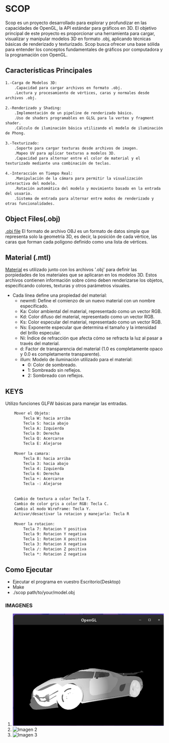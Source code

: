 # SCOP

Scop es un proyecto desarrollado para explorar y profundizar en las capacidades de OpenGL, la API estándar para gráficos en 3D. El objetivo principal de este proyecto es proporcionar una herramienta para cargar, visualizar y manipular modelos 3D en formato .obj, aplicando técnicas básicas de renderizado y texturizado. Scop busca ofrecer una base sólida para entender los conceptos fundamentales de gráficos por computadora y la programación con OpenGL.

## Características Principales
    1.-Carga de Modelos 3D:
        .Capacidad para cargar archivos en formato .obj.
        .Lectura y procesamiento de vértices, caras y normales desde archivos .obj.

    2.-Renderizado y Shading:
        .Implementación de un pipeline de renderizado básico.
        .Uso de shaders programables en GLSL para la vertex y fragment shader.
        .Cálculo de iluminación básica utilizando el modelo de iluminación de Phong.

    3.-Texturizado:
        .Soporte para cargar texturas desde archivos de imagen.
        .Mapeo UV para aplicar texturas a modelos 3D.
        .Capacidad para alternar entre el color de material y el texturizado mediante una combinación de teclas.

    4.-Interacción en Tiempo Real:
        .Manipulación de la cámara para permitir la visualización interactiva del modelo.
        .Rotación automática del modelo y movimiento basado en la entrada del usuario.
        .Sistema de entrada para alternar entre modos de renderizado y otras funcionalidades.

## Object Files(.obj)
[.obj file](https://en.wikipedia.org/wiki/Wavefront_.obj_file) El formato de archivo OBJ es un formato de datos simple que representa solo la geometría 3D, es decir, la posición de cada vértice, las caras que forman cada polígono definido como una lista de vértices.

## Material (.mtl)
[Material](https://paulbourke.net/dataformats/mtl/) es utilizado junto con los archivos '.obj' para definir las porpiedades de los materiales que se aplicaran en los modelos 3D. Estos archivos contienen información sobre cómo deben renderizarse los objetos, especificando colores, texturas y otros parámetros visuales.
- Cada línea define una propiedad del material:
    - newmtl: Define el comienzo de un nuevo material con un nombre especificado.
    - Ka: Color ambiental del material, representado como un vector RGB.
    - Kd: Color difuso del material, representado como un vector RGB.
    - Ks: Color especular del material, representado como un vector RGB.
    - Ns: Exponente especular que determina el tamaño y la intensidad del brillo especular.
    - Ni: Índice de refracción que afecta cómo se refracta la luz al pasar a través del material.
    - d: Factor de transparencia del material (1.0 es completamente opaco y 0.0 es completamente transparente).
    - illum: Modelo de iluminación utilizado para el material:
        - 0: Color de sombreado.
        - 1: Sombreado sin reflejos.
        - 2: Sombreado con reflejos.

## KEYS
Utilizo funciones GLFW básicas para manejar las entradas.

```
    Mover el Objeto:
        Tecla W: hacia arriba
        Tecla S: hacia abajo
        Tecla A: Izquierda
        Tecla D: Derecha
        Tecla Q: Acercarse
        Tecla E: Alejarse
    
    Mover la camara:
        Tecla 8: hacia arriba
        Tecla 3: hacia abajo
        Tecla 4: Izquierda
        Tecla 6: Derecha
        Tecla +: Acercarse
        Tecla -: Alejarse


    Cambio de textura a color Tecla T.
    Cambio de color gris a color RGB: Tecla C.
    Cambio al modo WireFrame: Tecla Y.
    Activar/desactivar la rotacion y manejarla: Tecla R

    Mover la rotacion:
        Tecla 7: Rotacion Y positiva
        Tecla 9: Rotacion Y negativa
        Tecla 1: Rotacion X positiva
        Tecla 3: Rotacion X negativa
        Tecla /: Rotacion Z positiva
        Tecla *: Rotacion Z negativa
```

## Como Ejecutar

- Ejecutar el programa en vuestro Escritorio(Desktop)
- Make
- ./scop path/to/your/model.obj

### IMAGENES

1. ![Imagen 1](https://github.com/johnconh/Scop/blob/main/img/Car.png)
2. ![Imagen 2](https://github.com/johnconh/Scop/blob/main/img/Canroller.png)
3. ![Imagen 3]([https://ruta/a/tu/imagen3.png](https://github.com/johnconh/Scop/blob/main/img/Craneo.png))
